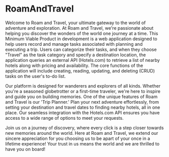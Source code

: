 # RoamAndTravel
Welcome to Roam and Travel, your ultimate gateway to the world of adventure and exploration. At Roam and Travel, we're passionate about helping you discover the wonders of the world one journey at a time. This Minimum Viable Product in development is a web application designed to help users record and manage tasks associated with planning and executing a trip. Users can categorize their tasks, and when they choose "Travel" as the task category and specify a destination location, the application queries an external API (Hotels.com) to retrieve a list of nearby hotels along with pricing and availability. The core functions of the application will include creating, reading, updating, and deleting (CRUD) tasks on the user's to-do list.

Our platform is designed for wanderers and explorers of all kinds. Whether you're a seasoned globetrotter or a first-time traveler, we're here to inspire and guide you on building memories. One of the unique features of Roam and Travel is our 'Trip Planner.' Plan your next adventure effortlessly, from setting your destination and travel dates to finding nearby hotels, all in one place. Our seamless integration with the Hotels.com API ensures you have access to a wide range of options to meet your requests.

Join us on a journey of discovery, where every click is a step closer towards new memories around the world. Here at Roam and Travel, we extend our sincere appreciation for you choosing us to be apart of your once in a lifetime experience! Your trust in us means the world and we are thrilled to have you on board!
